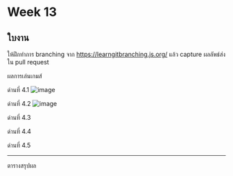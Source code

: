 # Week 13 #

## ใบงาน

ให้ฝึกทำการ branching  จาก  https://learngitbranching.js.org/ แล้ว capture ผลลัพธ์ส่งใน pull request

ผลการเล่นเกมส์

ด่านที่ 4.1 
![image](https://user-images.githubusercontent.com/92079514/144753405-194df835-e49a-484b-8b63-6c0c55468ef7.png)


ด่านที่ 4.2
![image](https://user-images.githubusercontent.com/92079514/144753548-c66e5a84-450f-4cd2-9cff-47d01691a90f.png)

ด่านที่ 4.3

ด่านที่ 4.4

ด่านที่ 4.5

---
ตารางสรุปผล




